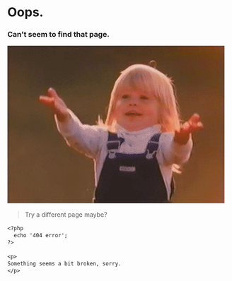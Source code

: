 # Oops.
### Can't seem to find that page.

![](ball.gif)

> Try a different page maybe?

    <?php
      echo '404 error';
    ?>
    
    <p>
    Something seems a bit broken, sorry.
    </p>
